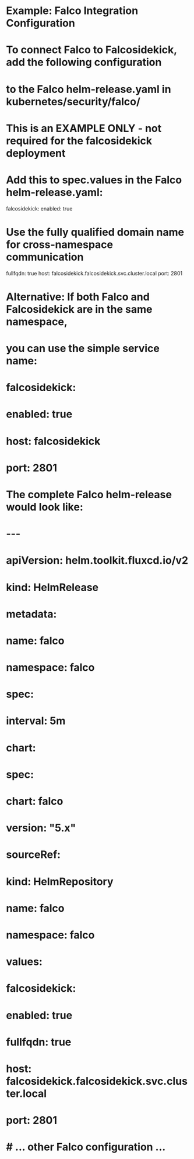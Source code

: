 # Example: Falco Integration Configuration
#
# To connect Falco to Falcosidekick, add the following configuration
# to the Falco helm-release.yaml in kubernetes/security/falco/
#
# This is an EXAMPLE ONLY - not required for the falcosidekick deployment

# Add this to spec.values in the Falco helm-release.yaml:
falcosidekick:
  enabled: true
  # Use the fully qualified domain name for cross-namespace communication
  fullfqdn: true
  host: falcosidekick.falcosidekick.svc.cluster.local
  port: 2801

# Alternative: If both Falco and Falcosidekick are in the same namespace,
# you can use the simple service name:
# falcosidekick:
#   enabled: true
#   host: falcosidekick
#   port: 2801

# The complete Falco helm-release would look like:
# ---
# apiVersion: helm.toolkit.fluxcd.io/v2
# kind: HelmRelease
# metadata:
#   name: falco
#   namespace: falco
# spec:
#   interval: 5m
#   chart:
#     spec:
#       chart: falco
#       version: "5.x"
#       sourceRef:
#         kind: HelmRepository
#         name: falco
#         namespace: falco
#   values:
#     falcosidekick:
#       enabled: true
#       fullfqdn: true
#       host: falcosidekick.falcosidekick.svc.cluster.local
#       port: 2801
#     # ... other Falco configuration ...
